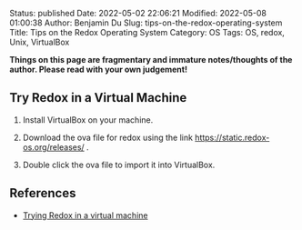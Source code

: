 Status: published
Date: 2022-05-02 22:06:21
Modified: 2022-05-08 01:00:38
Author: Benjamin Du
Slug: tips-on-the-redox-operating-system
Title: Tips on the Redox Operating System
Category: OS
Tags: OS, redox, Unix, VirtualBox

**Things on this page are fragmentary and immature notes/thoughts of the author. Please read with your own judgement!**


## Try Redox in a Virtual Machine

1. Install VirtualBox on your machine.

2. Download the ova file for redox using the link
    https://static.redox-os.org/releases/
    .

3. Double click the ova file to import it into VirtualBox.


## References

- [Trying Redox in a virtual machine](https://doc.redox-os.org/book/ch02-02-try-vm.html)


